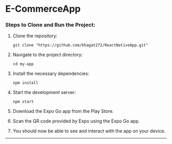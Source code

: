  
# E-CommerceApp

### Steps to Clone and Run the Project:

1. Clone the repository:
   ```terminal
   git clone "https://github.com/bhagat272/ReactNativeApp.git"
   ```

2. Navigate to the project directory:
   ```terminal
   cd my-app
   ```

3. Install the necessary dependencies:
   ```terminal
   npm install
   ```

4. Start the development server:
   ```terminal
   npm start
   ```

5. Download the Expo Go app from the Play Store.

6. Scan the QR code provided by Expo using the Expo Go app.

7. You should now be able to see and interact with the app on your device.

---  
